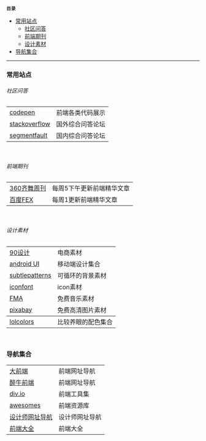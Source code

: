 **`目录`**

- [常用站点](#常用站点)
	+ [社区问答](#社区问答)
	+ [前端期刊](#前端期刊)
	+ [设计素材](#设计素材)
- [导航集合](#导航集合)

---

<h3 id="常用站点">常用站点</h3>
<h6 id="社区问答">社区问答</h6>
<table>
	<tbody>
		<tr>
			<td><a href="http://codepen.io/">codepen</a></td>
			<td>前端各类代码展示</td>
		</tr>
		<tr>
			<td><a href="http://stackoverflow.com/">stackoverflow</a></td>
			<td>国外综合问答论坛</td>
		</tr>
		<tr>
			<td><a href="https://segmentfault.com/">segmentfault</a></td>
			<td>国内综合问答论坛</td>
		</tr>
	</tbody>
</table>
<br>

<h6 id="前端期刊">前端期刊</h6>
<table>
	<tbody>
		<tr>
			<td><a href="http://www.75team.com/weekly/">360齐舞周刊</a></td>
			<td>每周5下午更新前端精华文章</td>
		</tr>
		<tr>
			<td><a href="http://fex.baidu.com/">百度FEX</a></td>
			<td>每周1更新前端精华文章</td>
		</tr>
	</tbody>
</table>
<br>

<h6 id="设计素材">设计素材</h6>
<table>
	<tbody>
		<tr>
			<td><a href="http://90sheji.com/">90设计</a></td>
			<td>电商素材</td>
		</tr>
		<tr>
			<td><a href="http://www.apkui.com/">android UI</a></td>
			<td>移动端设计集合</td>
		</tr>
		<tr>
			<td><a href="http://subtlepatterns.com/">subtlepatterns</a></td>
			<td>可循环的背景素材</td>
		</tr>
		<tr>
			<td><a href="http://www.iconfont.cn/">iconfont</a></td>
			<td>icon素材</td>
		</tr>
		<tr>
			<td><a href="http://freemusicarchive.org/">FMA</a></td>
			<td>免费音乐素材</td>
		</tr>
		<tr>
			<td><a href="https://pixabay.com/">pixabay</a></td>
			<td>免费高清图片素材</td>
		</tr>
		<tbody>
		<tr>
			<td><a href="http://www.lolcolors.com/">lolcolors</a></td>
			<td>比较养眼的配色集合</td>
		</tr>
	</tbody>
	</tbody>
</table>
<br>

<h3 id="导航集合">导航集合</h3>
<table>
	<tbody>
		<tr>
			<td><a href="http://www.daqianduan.com/nav">大前端</a></td>
			<td>前端网址导航</td>
		</tr>
		<tr>
			<td><a href="http://f2er.club/">醉牛前端</a></td>
			<td>前端网址导航</td>
		</tr>
		<tr>
			<td><a href="http://div.io/digg">div.io</a></td>
			<td>前端工具集</td>
		</tr>
		<tr>
			<td><a href="https://www.awesomes.cn/">awesomes</a></td>
			<td>前端资源库</td>
		</tr>
		<tr>
			<td><a href="http://hao.uisdc.com/">设计师网址导航</a></td>
			<td>设计师网址导航</td>
		</tr>
		<tr>
			<td><a href="http://www.kancloud.cn/jikeytang/qq/81129">前端大全</a></td>
			<td>前端大全</td>
		</tr>
	</tbody>
</table>

